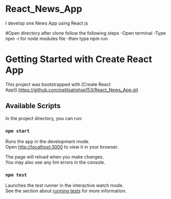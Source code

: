 # React_News_App
I develop one News App using React js

#Open directory after clone follow the following steps
     -Open terminal
     -Type npm -i for node modules file 
     -then type npm run 
# Getting Started with Create React App

This project was bootstrapped with [Create React App]).https://github.com/patilsatishsp153/React_News_App.git

## Available Scripts

In the project directory, you can run:

### `npm start`

Runs the app in the development mode.\
Open [http://localhost:3000](http://localhost:3000) to view it in your browser.

The page will reload when you make changes.\
You may also see any lint errors in the console.

### `npm test`

Launches the test runner in the interactive watch mode.\
See the section about [running tests](https://github.io/create-react-app/docs/running-tests) for more information.





